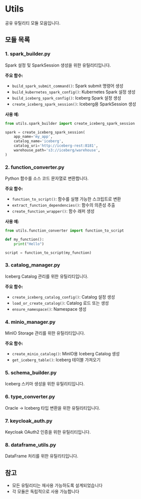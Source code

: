 # Utils

공유 유틸리티 모듈 모음입니다.

## 모듈 목록

### 1. spark_builder.py

Spark 설정 및 SparkSession 생성을 위한 유틸리티입니다.

**주요 함수:**
- `build_spark_submit_command()`: Spark submit 명령어 생성
- `build_kubernetes_spark_config()`: Kubernetes Spark 설정 생성
- `build_iceberg_spark_config()`: Iceberg Spark 설정 생성
- `create_iceberg_spark_session()`: Iceberg용 SparkSession 생성

**사용 예:**

```python
from utils.spark_builder import create_iceberg_spark_session

spark = create_iceberg_spark_session(
    app_name='my_app',
    catalog_name='iceberg',
    catalog_uri='http://iceberg-rest:8181',
    warehouse_path='s3://iceberg/warehouse',
)
```

### 2. function_converter.py

Python 함수를 소스 코드 문자열로 변환합니다.

**주요 함수:**
- `function_to_script()`: 함수를 실행 가능한 스크립트로 변환
- `extract_function_dependencies()`: 함수의 의존성 추출
- `create_function_wrapper()`: 함수 래퍼 생성

**사용 예:**

```python
from utils.function_converter import function_to_script

def my_function():
    print("Hello")

script = function_to_script(my_function)
```

### 3. catalog_manager.py

Iceberg Catalog 관리를 위한 유틸리티입니다.

**주요 함수:**
- `create_iceberg_catalog_config()`: Catalog 설정 생성
- `load_or_create_catalog()`: Catalog 로드 또는 생성
- `ensure_namespace()`: Namespace 생성

### 4. minio_manager.py

MinIO Storage 관리를 위한 유틸리티입니다.

**주요 함수:**
- `create_minio_catalog()`: MinIO용 Iceberg Catalog 생성
- `get_iceberg_table()`: Iceberg 테이블 가져오기

### 5. schema_builder.py

Iceberg 스키마 생성을 위한 유틸리티입니다.

### 6. type_converter.py

Oracle → Iceberg 타입 변환을 위한 유틸리티입니다.

### 7. keycloak_auth.py

Keycloak OAuth2 인증을 위한 유틸리티입니다.

### 8. dataframe_utils.py

DataFrame 처리를 위한 유틸리티입니다.

## 참고

- 모든 유틸리티는 재사용 가능하도록 설계되었습니다
- 각 모듈은 독립적으로 사용 가능합니다

